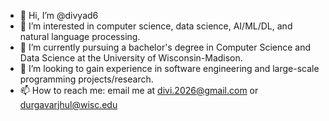 - 👋 Hi, I’m @divyad6
- 👀 I’m interested in computer science, data science, AI/ML/DL, and natural language processing.
- 🌱 I’m currently pursuing a bachelor's degree in Computer Science and Data Science at the University of Wisconsin-Madison.
- 💞️ I’m looking to gain experience in software engineering and large-scale programming projects/research. 
- 📫 How to reach me: email me at divi.2026@gmail.com or durgavarjhul@wisc.edu

<!---
divyad6/divyad6 is a ✨ special ✨ repository because its `README.md` (this file) appears on your GitHub profile.
You can click the Preview link to take a look at your changes.
--->
